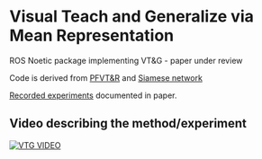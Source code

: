 # Visual Teach and Generalize via Mean Representation

ROS Noetic package implementing VT&G - paper under review

Code is derived from [PFVT&R](https://github.com/Zdeeno/pfvtr) and [Siamese network](https://github.com/Zdeeno/Siamese-network-image-alignment)

[Recorded experiments](https://datasets.chronorobotics.tk/s/WhZt1FeXiB0j6PZ) documented in paper.

## Video describing the method/experiment

[![VTG VIDEO](https://img.youtube.com/vi/o8aHX1NsQ08/0.jpg)](https://www.youtube.com/watch?v=o8aHX1NsQ08)
